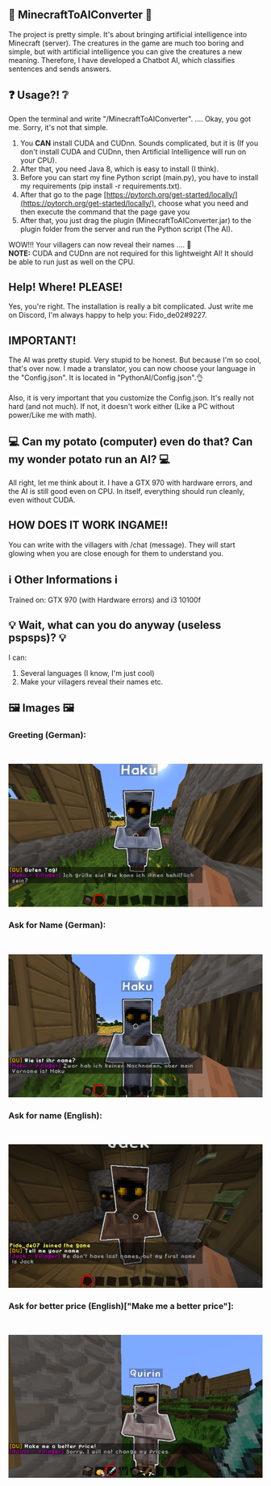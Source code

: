 <h2>🤖 MinecraftToAIConverter 🤖</h2>
  The project is pretty simple. It's about bringing artificial intelligence into Minecraft (server). The creatures in the game are much too boring and simple, but with artificial intelligence you can give the creatures a new meaning. Therefore, I have developed a Chatbot AI, which classifies sentences and sends answers.

<h2>❓ Usage?! ❔</h2>
  Open the terminal and write "/MinecraftToAIConverter".
  .... Okay, you got me. Sorry, it's not that simple.
  
1. You **CAN** install CUDA and CUDnn. Sounds complicated, but it is (If you don't install CUDA and CUDnn, then Artificial Intelligence will run on your CPU).
2. After that, you need Java 8, which is easy to install (I think).
3. Before you can start my fine Python script (main.py), you have to install my requirements (pip install -r requirements.txt). 
4. After that go to the page [https://pytorch.org/get-started/locally/](https://pytorch.org/get-started/locally/), choose what you need and then execute the command that the page gave you
5. After that, you just drag the plugin (MinecraftToAIConverter.jar) to the plugin folder from the server and run the Python script (The AI).

WOW!!! Your villagers can now reveal their names .... 👏 </br>
<strong>NOTE:</strong> CUDA and CUDnn are not required for this lightweight AI! It should be able to run just as well on the CPU.

<h2>Help! Where! PLEASE!</h2>
  Yes, you're right. The installation is really a bit complicated. Just write me on Discord, I'm always happy to help you: Fido_de02#9227.

<h2><strong>IMPORTANT!</strong></h2>
  The AI was pretty stupid. Very stupid to be honest. But because I'm so cool, that's over now. I made a translator, you can now choose your language in the "Config.json". It is located in "PythonAI/Config.json".👌
  </br></br>
  Also, it is very important that you customize the Config.json. It's really not hard (and not much). If not, it doesn't work either (Like a PC without power/Like me with math).

<h2>💻 Can my potato (computer) even do that? Can my wonder potato run an AI? 💻</h2>
  All right, let me think about it. I have a GTX 970 with hardware errors, and the AI is still good even on CPU. In itself, everything should run cleanly, even without CUDA.

<h2>HOW DOES IT WORK INGAME!!</h2>
  You can write with the villagers with /chat (message). They will start glowing when you are close enough for them to understand you.

<h2>ℹ️ Other Informations ℹ️ </h2>
  Trained on: GTX 970 (with Hardware errors) and i3 10100f
<h2>💡 Wait, what can you do anyway (useless pspsps)? 💡</h2>
  I can:</br>
  
1. Several languages (I know, I'm just cool)
2. Make your villagers reveal their names etc.
<h2>🖼️ Images 🖼️</h2>
<h3>Greeting (German):</h3> <br />

![alt text](https://raw.githubusercontent.com/Fidode07/MinecraftToAIConverter/main/IMAGES/greeting.png)

<h3>Ask for Name (German):</h3> <br />

![alt text](https://raw.githubusercontent.com/Fidode07/MinecraftToAIConverter/main/IMAGES/name.png)

<h3>Ask for name (English):</h3> </br>

![alt text](https://raw.githubusercontent.com/Fidode07/MinecraftToAIConverter/main/IMAGES/2022-05-13_16.25.15.png)

<h3>Ask for better price (English)["Make me a better price"]:</h3></br>

![alt text](https://raw.githubusercontent.com/Fidode07/MinecraftToAIConverter/main/IMAGES/2022-05-13_17.04.08.png)

